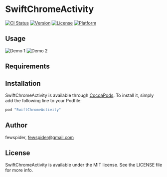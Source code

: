 # SwiftChromeActivity

[![CI Status](http://img.shields.io/travis/fewspider/SwiftChromeActivity.svg?style=flat)](https://travis-ci.org/fewspider/SwiftChromeActivity)
[![Version](https://img.shields.io/cocoapods/v/SwiftChromeActivity.svg?style=flat)](http://cocoapods.org/pods/SwiftChromeActivity)
[![License](https://img.shields.io/cocoapods/l/SwiftChromeActivity.svg?style=flat)](http://cocoapods.org/pods/SwiftChromeActivity)
[![Platform](https://img.shields.io/cocoapods/p/SwiftChromeActivity.svg?style=flat)](http://cocoapods.org/pods/SwiftChromeActivity)

## Usage

![Demo 1](https://farm1.staticflickr.com/726/20346033874_517f21f4dd_z.jpg)
![Demo 2](https://farm1.staticflickr.com/769/20942373976_ff6c4f32eb_z.jpg)

## Requirements

## Installation

SwiftChromeActivity is available through [CocoaPods](http://cocoapods.org). To install
it, simply add the following line to your Podfile:

```ruby
pod "SwiftChromeActivity"
```

## Author

fewspider, fewspider@gmail.com

## License

SwiftChromeActivity is available under the MIT license. See the LICENSE file for more info.
